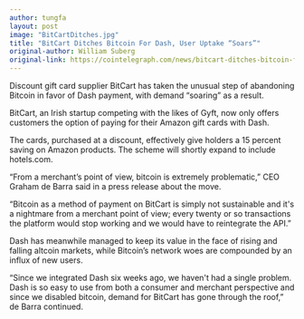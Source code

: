 ```yaml
---
author: tungfa
layout: post
image: "BitCartDitches.jpg"
title: "BitCart Ditches Bitcoin For Dash, User Uptake “Soars”"
original-author: William Suberg
original-link: https://cointelegraph.com/news/bitcart-ditches-bitcoin-for-dash-user-uptake-soars
---
```

Discount gift card supplier BitCart has taken the unusual step of abandoning Bitcoin in favor of Dash payment, with demand “soaring” as a result.

BitCart, an Irish startup competing with the likes of Gyft, now only offers customers the option of paying for their Amazon gift cards with Dash.

The cards, purchased at a discount, effectively give holders a 15 percent saving on Amazon products. The scheme will shortly expand to include hotels.com.

“From a merchant’s point of view, bitcoin is extremely problematic,” CEO Graham de Barra said in a press release about the move.

“Bitcoin as a method of payment on BitCart is simply not sustainable and it's a nightmare from a merchant point of view; every twenty or so transactions the platform would stop working and we would have to reintegrate the API.”

Dash has meanwhile managed to keep its value in the face of rising and falling altcoin markets, while Bitcoin’s network woes are compounded by an influx of new users.

“Since we integrated Dash six weeks ago, we haven't had a single problem. Dash is so easy to use from both a consumer and merchant perspective and since we disabled bitcoin, demand for BitCart has gone through the roof,” de Barra continued.

